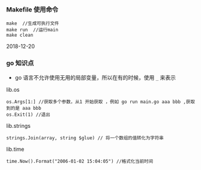 ### Makefile 使用命令
```
make  //生成可执行文件
make run  //运行main
make clean
```

2018-12-20
### go 知识点
- go 语言不允许使用无用的局部变量，所以在有的时候，使用 `_` 来表示

lib.os
```
os.Args[1:] //获取多个参数，从1 开始获取 ，例如 go run main.go aaa bbb ,获取到的是 aaa bbb
os.Exit(1) //退出
```

lib.strings
```
strings.Join(array, string $glue) // 将一个数组的值转化为字符串
```

lib.time
```
time.Now().Format("2006-01-02 15:04:05") //格式化当前时间
```
